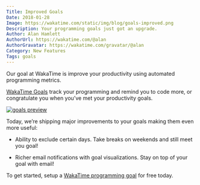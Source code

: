 ```yaml
---
Title: Improved Goals
Date: 2018-01-28
Image: https://wakatime.com/static/img/blog/goals-improved.png
Description: Your programming goals just got an upgrade.
Author: Alan Hamlett
AuthorUrl: https://wakatime.com/@alan
AuthorGravatar: https://wakatime.com/gravatar/@alan
Category: New Features
Tags: goals
---
```


Our goal at WakaTime is improve your productivity using automated programming metrics.

[WakaTime Goals][goals] track your programming and remind you to code more, or congratulate you when you’ve met your productivity goals.

<a href="https://wakatime.com/goals"><img src="https://wakatime.com/static/img/blog/goals-improved-rect.png" class="img-thumbnail" alt="goals preview" /></a>

Today, we’re shipping major improvements to your goals making them even more useful:

* Ability to exclude certain days. Take breaks on weekends and still meet you goal!

* Richer email notifications with goal visualizations. Stay on top of your goal with email!

To get started, setup a [WakaTime programming goal][goals] for free today.


[goals]: https://wakatime.com/goals
